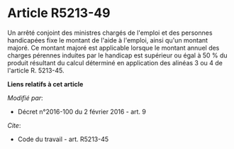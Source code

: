 # Article R5213-49

Un arrêté conjoint des ministres chargés de l'emploi et des personnes handicapées fixe le montant de l'aide à l'emploi, ainsi
qu'un montant majoré. Ce montant majoré est applicable lorsque le montant annuel des charges pérennes induites par le
handicap est supérieur ou égal à 50 % du produit résultant du calcul déterminé en application des alinéas 3 ou 4 de l'article
R. 5213-45.

**Liens relatifs à cet article**

_Modifié par_:

  - Décret n°2016-100 du 2 février 2016 - art. 9

_Cite_:

  - Code du travail - art. R5213-45
